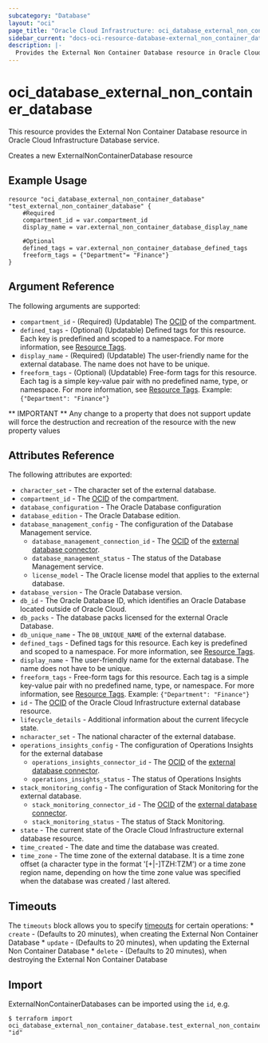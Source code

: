 ```yaml
---
subcategory: "Database"
layout: "oci"
page_title: "Oracle Cloud Infrastructure: oci_database_external_non_container_database"
sidebar_current: "docs-oci-resource-database-external_non_container_database"
description: |-
  Provides the External Non Container Database resource in Oracle Cloud Infrastructure Database service
---
```


# oci_database_external_non_container_database
This resource provides the External Non Container Database resource in Oracle Cloud Infrastructure Database service.

Creates a new ExternalNonContainerDatabase resource


## Example Usage

```hcl
resource "oci_database_external_non_container_database" "test_external_non_container_database" {
	#Required
	compartment_id = var.compartment_id
	display_name = var.external_non_container_database_display_name

	#Optional
	defined_tags = var.external_non_container_database_defined_tags
	freeform_tags = {"Department"= "Finance"}
}
```

## Argument Reference

The following arguments are supported:

* `compartment_id` - (Required) (Updatable) The [OCID](https://docs.cloud.oracle.com/iaas/Content/General/Concepts/identifiers.htm) of the compartment.
* `defined_tags` - (Optional) (Updatable) Defined tags for this resource. Each key is predefined and scoped to a namespace. For more information, see [Resource Tags](https://docs.cloud.oracle.com/iaas/Content/General/Concepts/resourcetags.htm). 
* `display_name` - (Required) (Updatable) The user-friendly name for the external database. The name does not have to be unique.
* `freeform_tags` - (Optional) (Updatable) Free-form tags for this resource. Each tag is a simple key-value pair with no predefined name, type, or namespace. For more information, see [Resource Tags](https://docs.cloud.oracle.com/iaas/Content/General/Concepts/resourcetags.htm).  Example: `{"Department": "Finance"}`


** IMPORTANT **
Any change to a property that does not support update will force the destruction and recreation of the resource with the new property values

## Attributes Reference

The following attributes are exported:

* `character_set` - The character set of the external database.
* `compartment_id` - The [OCID](https://docs.cloud.oracle.com/iaas/Content/General/Concepts/identifiers.htm) of the compartment.
* `database_configuration` - The Oracle Database configuration
* `database_edition` - The Oracle Database edition. 
* `database_management_config` - The configuration of the Database Management service.
	* `database_management_connection_id` - The [OCID](https://docs.cloud.oracle.com/iaas/Content/General/Concepts/identifiers.htm) of the [external database connector](https://docs.cloud.oracle.com/iaas/api/#/en/database/latest/datatypes/CreateExternalDatabaseConnectorDetails). 
	* `database_management_status` - The status of the Database Management service.
	* `license_model` - The Oracle license model that applies to the external database. 
* `database_version` - The Oracle Database version.
* `db_id` - The Oracle Database ID, which identifies an Oracle Database located outside of Oracle Cloud. 
* `db_packs` - The database packs licensed for the external Oracle Database.
* `db_unique_name` - The `DB_UNIQUE_NAME` of the external database.
* `defined_tags` - Defined tags for this resource. Each key is predefined and scoped to a namespace. For more information, see [Resource Tags](https://docs.cloud.oracle.com/iaas/Content/General/Concepts/resourcetags.htm). 
* `display_name` - The user-friendly name for the external database. The name does not have to be unique.
* `freeform_tags` - Free-form tags for this resource. Each tag is a simple key-value pair with no predefined name, type, or namespace. For more information, see [Resource Tags](https://docs.cloud.oracle.com/iaas/Content/General/Concepts/resourcetags.htm).  Example: `{"Department": "Finance"}` 
* `id` - The [OCID](https://docs.cloud.oracle.com/iaas/Content/General/Concepts/identifiers.htm) of the Oracle Cloud Infrastructure external database resource. 
* `lifecycle_details` - Additional information about the current lifecycle state.
* `ncharacter_set` - The national character of the external database.
* `operations_insights_config` - The configuration of Operations Insights for the external database
	* `operations_insights_connector_id` - The [OCID](https://docs.cloud.oracle.com/iaas/Content/General/Concepts/identifiers.htm) of the [external database connector](https://docs.cloud.oracle.com/iaas/api/#/en/database/latest/datatypes/CreateExternalDatabaseConnectorDetails). 
	* `operations_insights_status` - The status of Operations Insights
* `stack_monitoring_config` - The configuration of Stack Monitoring for the external database.
	* `stack_monitoring_connector_id` - The [OCID](https://docs.cloud.oracle.com/iaas/Content/General/Concepts/identifiers.htm) of the [external database connector](https://docs.cloud.oracle.com/iaas/api/#/en/database/latest/datatypes/CreateExternalDatabaseConnectorDetails). 
	* `stack_monitoring_status` - The status of Stack Monitoring.
* `state` - The current state of the Oracle Cloud Infrastructure external database resource.
* `time_created` - The date and time the database was created.
* `time_zone` - The time zone of the external database. It is a time zone offset (a character type in the format '[+|-]TZH:TZM') or a time zone region name, depending on how the time zone value was specified when the database was created / last altered. 

## Timeouts

The `timeouts` block allows you to specify [timeouts](https://registry.terraform.io/providers/oracle/oci/latest/docs/guides/changing_timeouts) for certain operations:
	* `create` - (Defaults to 20 minutes), when creating the External Non Container Database
	* `update` - (Defaults to 20 minutes), when updating the External Non Container Database
	* `delete` - (Defaults to 20 minutes), when destroying the External Non Container Database


## Import

ExternalNonContainerDatabases can be imported using the `id`, e.g.

```
$ terraform import oci_database_external_non_container_database.test_external_non_container_database "id"
```

